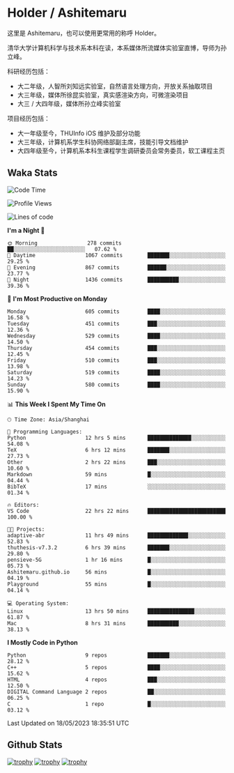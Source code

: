 # Holder / Ashitemaru

这里是 Ashitemaru，也可以使用更常用的称呼 Holder。

清华大学计算机科学与技术系本科在读，本系媒体所流媒体实验室直博，导师为孙立峰。

科研经历包括：

- 大二年级，人智所刘知远实验室，自然语言处理方向，开放关系抽取项目
- 大三年级，媒体所徐昆实验室，真实感渲染方向，可微渲染项目
- 大三 / 大四年级，媒体所孙立峰实验室

项目经历包括：

- 大一年级至今，THUInfo iOS 维护及部分功能
- 大三年级，计算机系学生科协网络部副主席，技能引导文档维护
- 大四年级至今，计算机系本科生课程学生调研委员会常务委员，软工课程主页

## Waka Stats

<!--START_SECTION:waka-->
![Code Time](http://img.shields.io/badge/Code%20Time-849%20hrs%2048%20mins-blue)

![Profile Views](http://img.shields.io/badge/Profile%20Views-6-blue)

![Lines of code](https://img.shields.io/badge/From%20Hello%20World%20I%27ve%20Written-2.3%20million%20lines%20of%20code-blue)

**I'm a Night 🦉** 

```text
🌞 Morning                278 commits         ██░░░░░░░░░░░░░░░░░░░░░░░   07.62 % 
🌆 Daytime                1067 commits        ███████░░░░░░░░░░░░░░░░░░   29.25 % 
🌃 Evening                867 commits         ██████░░░░░░░░░░░░░░░░░░░   23.77 % 
🌙 Night                  1436 commits        ██████████░░░░░░░░░░░░░░░   39.36 % 
```
📅 **I'm Most Productive on Monday** 

```text
Monday                   605 commits         ████░░░░░░░░░░░░░░░░░░░░░   16.58 % 
Tuesday                  451 commits         ███░░░░░░░░░░░░░░░░░░░░░░   12.36 % 
Wednesday                529 commits         ████░░░░░░░░░░░░░░░░░░░░░   14.50 % 
Thursday                 454 commits         ███░░░░░░░░░░░░░░░░░░░░░░   12.45 % 
Friday                   510 commits         ███░░░░░░░░░░░░░░░░░░░░░░   13.98 % 
Saturday                 519 commits         ████░░░░░░░░░░░░░░░░░░░░░   14.23 % 
Sunday                   580 commits         ████░░░░░░░░░░░░░░░░░░░░░   15.90 % 
```


📊 **This Week I Spent My Time On** 

```text
🕑︎ Time Zone: Asia/Shanghai

💬 Programming Languages: 
Python                   12 hrs 5 mins       ██████████████░░░░░░░░░░░   54.08 % 
TeX                      6 hrs 12 mins       ███████░░░░░░░░░░░░░░░░░░   27.73 % 
Other                    2 hrs 22 mins       ███░░░░░░░░░░░░░░░░░░░░░░   10.60 % 
Markdown                 59 mins             █░░░░░░░░░░░░░░░░░░░░░░░░   04.44 % 
BibTeX                   17 mins             ░░░░░░░░░░░░░░░░░░░░░░░░░   01.34 % 

🔥 Editors: 
VS Code                  22 hrs 22 mins      █████████████████████████   100.00 % 

🐱‍💻 Projects: 
adaptive-abr             11 hrs 49 mins      █████████████░░░░░░░░░░░░   52.83 % 
thuthesis-v7.3.2         6 hrs 39 mins       ███████░░░░░░░░░░░░░░░░░░   29.80 % 
pensieve-5G              1 hr 16 mins        █░░░░░░░░░░░░░░░░░░░░░░░░   05.73 % 
Ashitemaru.github.io     56 mins             █░░░░░░░░░░░░░░░░░░░░░░░░   04.19 % 
Playground               55 mins             █░░░░░░░░░░░░░░░░░░░░░░░░   04.14 % 

💻 Operating System: 
Linux                    13 hrs 50 mins      ███████████████░░░░░░░░░░   61.87 % 
Mac                      8 hrs 31 mins       ██████████░░░░░░░░░░░░░░░   38.13 % 
```

**I Mostly Code in Python** 

```text
Python                   9 repos             ███████░░░░░░░░░░░░░░░░░░   28.12 % 
C++                      5 repos             ████░░░░░░░░░░░░░░░░░░░░░   15.62 % 
HTML                     4 repos             ███░░░░░░░░░░░░░░░░░░░░░░   12.50 % 
DIGITAL Command Language 2 repos             ██░░░░░░░░░░░░░░░░░░░░░░░   06.25 % 
C                        1 repo              █░░░░░░░░░░░░░░░░░░░░░░░░   03.12 % 
```




 Last Updated on 18/05/2023 18:35:51 UTC
<!--END_SECTION:waka-->

## Github Stats

[![trophy](https://github-profile-trophy.vercel.app/?username=Ashitemaru&column=7)](https://github.com/Ashitemaru)
[![trophy](https://github-readme-stats.vercel.app/api?username=Ashitemaru&show_icons=true&include_all_commits=true)](https://github.com/Ashitemaru)
[![trophy](https://github-readme-stats.vercel.app/api/top-langs/?username=Ashitemaru&layout=compact)](https://github.com/Ashitemaru)

<!--
**Ashitemaru/Ashitemaru** is a ✨ _special_ ✨ repository because its `README.md` (this file) appears on your GitHub profile.

Here are some ideas to get you started:

- 🔭 I’m currently working on ...
- 🌱 I’m currently learning ...
- 👯 I’m looking to collaborate on ...
- 🤔 I’m looking for help with ...
- 💬 Ask me about ...
- 📫 How to reach me: ...
- 😄 Pronouns: ...
- ⚡ Fun fact: ...
-->
